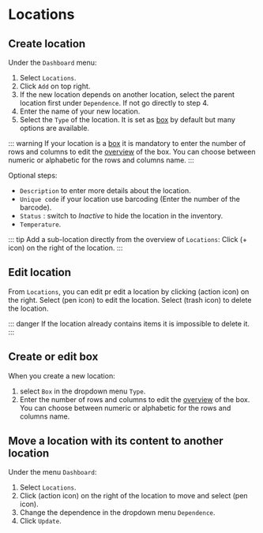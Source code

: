 # Locations

## Create location
Under the `Dashboard` menu:
1. Select `Locations`. 
2. Click `Add` on top right.
3. If the new location depends on another location, select the parent location first under `Dependence`. If not go directly to step 4.
4. Enter the name of your new location. 
5. Select the `Type` of the location. It is set as [box](#create-or-edit-box) by default but many options are available.

::: warning
If your location is a [box](#create-or-edit-box)  it is mandatory to enter the number of rows and columns to edit the [overview](./storage.md#space-in-box) of the box. You can choose between numeric or alphabetic for the rows and columns name.
:::

Optional steps:
* `Description` to enter more details about the location.
* `Unique code` if your location use barcoding (Enter the number of the barcode).
* `Status` : switch to *Inactive* to hide the location in the inventory.
* `Temperature`.

::: tip
Add a sub-location directly from the overview of `Locations`: Click (+ icon) on the right of the location.
:::

## Edit location
From `Locations`, you can edit pr edit a location by clicking (action icon) on the right.
Select (pen icon) to edit the location. Select (trash icon) to delete the location.

::: danger
If the location already contains items it is impossible to delete it.
:::

## Create or edit box
When you create a new location:
 1. select `Box` in the dropdown menu `Type`.
2. Enter the number of rows and columns to edit the [overview](./storage.md#space-in-box) of the box. You can choose between numeric or alphabetic for the rows and columns name.

## Move a location with its content to another location
Under the menu `Dashboard`:
1. Select `Locations`.
2. Click (action icon) on the right of the location to move and select (pen icon).
3. Change the dependence in the dropdown menu `Dependence`.
4. Click `Update`.
